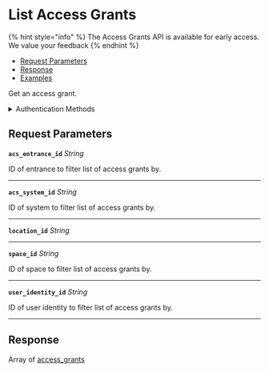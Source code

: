 # List Access Grants
{% hint style="info" %}
The Access Grants API is available for early access. We value your feedback
{% endhint %}

- [Request Parameters](./#request-parameters)
- [Response](./#response)
- [Examples](./#examples)

Get an access grant.


<details>

<summary>Authentication Methods</summary>

- API key
- Personal access token
  <br>Must also include the `seam-workspace` header in the request.

To learn more, see [Authentication](https://docs.seam.co/latest/api/authentication).
</details>

## Request Parameters

**`acs_entrance_id`** *String*

ID of entrance to filter list of access grants by.

---

**`acs_system_id`** *String*

ID of system to filter list of access grants by.

---

**`location_id`** *String*

---

**`space_id`** *String*

ID of space to filter list of access grants by.

---

**`user_identity_id`** *String*

ID of user identity to filter list of access grants by.

---


## Response

Array of [access\_grants](./)

